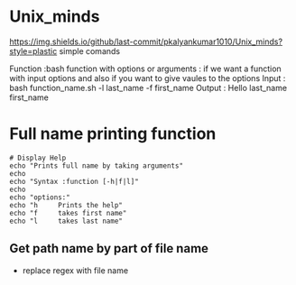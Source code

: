 # Unix_minds
https://img.shields.io/github/last-commit/pkalyankumar1010/Unix_minds?style=plastic
simple comands


Function 
	:bash function with options or arguments
	: if we want a function with input options and also if you want to give  vaules to the options
	Input : bash function_name.sh -l last_name -f first_name
	Output : Hello last_name first_name
# Full name printing function
	# Display Help
	echo "Prints full name by taking arguments"
	echo 
	echo "Syntax :function [-h|f|l]"
	echo 
	echo "options:"
	echo "h		Prints the help"
	echo "f		takes first name"
	echo "l		takes last name"
	
## Get path name by part of file name
- replace regex with file name
